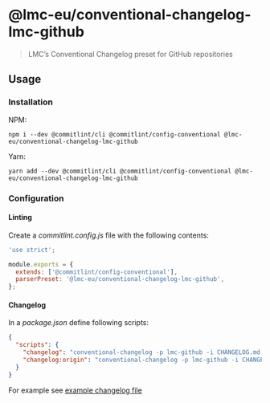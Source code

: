 # @lmc-eu/conventional-changelog-lmc-github

> LMC’s Conventional Changelog preset for GitHub repositories

## Usage

### Installation

NPM:

```
npm i --dev @commitlint/cli @commitlint/config-conventional @lmc-eu/conventional-changelog-lmc-github
```

Yarn:

```
yarn add --dev @commitlint/cli @commitlint/config-conventional @lmc-eu/conventional-changelog-lmc-github
```

### Configuration

#### Linting

Create a _commitlint.config.js_ file with the following contents:

```javascript
'use strict';

module.exports = {
  extends: ['@commitlint/config-conventional'],
  parserPreset: '@lmc-eu/conventional-changelog-lmc-github',
};
```

#### Changelog

In a _package.json_ define following scripts:

```json
{
  "scripts": {
    "changelog": "conventional-changelog -p lmc-github -i CHANGELOG.md -s",
    "changelog:origin": "conventional-changelog -p lmc-github -i CHANGELOG.md -s -r 0"
  }
}
```

For example see [example changelog file][example-changelog]

[example-changelog]: example-changelog.md
